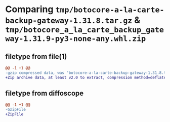 # Comparing `tmp/botocore-a-la-carte-backup-gateway-1.31.8.tar.gz` & `tmp/botocore_a_la_carte_backup_gateway-1.31.9-py3-none-any.whl.zip`

## filetype from file(1)

```diff
@@ -1 +1 @@
-gzip compressed data, was "botocore-a-la-carte-backup-gateway-1.31.8.tar", last modified: Fri Jul 21 01:21:18 2023, max compression
+Zip archive data, at least v2.0 to extract, compression method=deflate
```

## filetype from diffoscope

```diff
@@ -1 +1 @@
-GzipFile
+ZipFile
```

